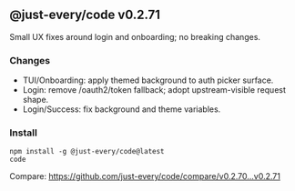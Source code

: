## @just-every/code v0.2.71

Small UX fixes around login and onboarding; no breaking changes.

### Changes

- TUI/Onboarding: apply themed background to auth picker surface.
- Login: remove /oauth2/token fallback; adopt upstream-visible request shape.
- Login/Success: fix background and theme variables.

### Install

```
npm install -g @just-every/code@latest
code
```

Compare: https://github.com/just-every/code/compare/v0.2.70...v0.2.71

